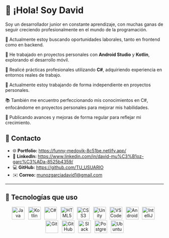 # 👋 ¡Hola! Soy David

Soy un desarrollador junior en constante aprendizaje, con muchas ganas de seguir creciendo profesionalmente en el mundo de la programación.

👀 Actualmente estoy buscando oportunidades laborales, tanto en frontend como en backend.

📱 He trabajado en proyectos personales con **Android Studio** y **Kotlin**, explorando el desarrollo móvil.

🧪 Realicé prácticas profesionales utilizando **C#**, adquiriendo experiencia en entornos reales de trabajo.

🚀 Actualmente estoy trabajando de forma independiente en proyectos personales.

📚 También me encuentro perfeccionando mis conocimientos en C#, enfocándome en proyectos personales para mejorar mis habilidades.

🔄 Publicando avances y mejoras de forma regular para reflejar mi crecimiento.





## 🔗 Contacto

<ul>
  <li>🌐 <strong>Portfolio:</strong> <a href="https://funny-medovik-8c51be.netlify.app/" target="_blank">https://funny-medovik-8c51be.netlify.app/</a></li>
  <li>🔗 <strong>LinkedIn:</strong> <a href="https://www.linkedin.com/in/david-mu%C3%B1oz-garc%C3%ADa-8525b4359/" target="_blank">https://www.linkedin.com/in/david-mu%C3%B1oz-garc%C3%ADa-8525b4359/</a></li>
  <li>💻 <strong>GitHub:</strong> <a href="https://github.com/TU_USUARIO" target="_blank">https://github.com/TU_USUARIO</a></li>
  <li>✉️ <strong>Correo:</strong> <a href="mailto:munozgarciadavid1@gmail.com">munozgarciadavid1@gmail.com</a></li>
</ul>
 

---

## 🧰 Tecnologías que uso

<div align="center">

<img src="https://cdn.jsdelivr.net/gh/devicons/devicon/icons/java/java-original.svg" width="40px" alt="Java"/>
&nbsp;
<img src="https://cdn.jsdelivr.net/gh/devicons/devicon/icons/kotlin/kotlin-original.svg" width="40px" alt="Kotlin"/>
&nbsp;
<img src="https://cdn.jsdelivr.net/gh/devicons/devicon/icons/csharp/csharp-original.svg" width="40px" alt="C#"/>
&nbsp;
<img src="https://cdn.jsdelivr.net/gh/devicons/devicon/icons/html5/html5-original.svg" width="40px" alt="HTML5"/>
&nbsp;
<img src="https://cdn.jsdelivr.net/gh/devicons/devicon/icons/css3/css3-original.svg" width="40px" alt="CSS3"/>
&nbsp;
<img src="https://cdn.jsdelivr.net/gh/devicons/devicon/icons/unity/unity-original.svg" width="40px" alt="Unity"/>
&nbsp;
<img src="https://cdn.jsdelivr.net/gh/devicons/devicon/icons/vscode/vscode-original.svg" width="40px" alt="VS Code"/>
&nbsp;
<img src="https://cdn.jsdelivr.net/gh/devicons/devicon/icons/androidstudio/androidstudio-original.svg" width="40px" alt="Android Studio"/>
&nbsp;
<img src="https://cdn.jsdelivr.net/gh/devicons/devicon/icons/intellij/intellij-original.svg" width="40px" alt="IntelliJ IDEA"/>
&nbsp;
<img src="https://cdn.jsdelivr.net/gh/devicons/devicon/icons/git/git-original.svg" width="40px" alt="Git"/>
&nbsp;
<img src="https://cdn.jsdelivr.net/gh/devicons/devicon/icons/github/github-original.svg" width="40px" alt="GitHub"/>
&nbsp;
<img src="https://cdn.jsdelivr.net/gh/devicons/devicon/icons/slack/slack-original.svg" width="40px" alt="Slack"/>
&nbsp;
<img src="https://cdn.jsdelivr.net/gh/devicons/devicon/icons/postgresql/postgresql-original.svg" width="40px" alt="PostgreSQL"/>
&nbsp;
<img src="https://cdn.jsdelivr.net/gh/devicons/devicon/icons/ubuntu/ubuntu-original.svg" width="40px" alt="Ubuntu"/>




</div>






